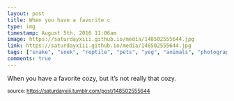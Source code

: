 ```yaml
---
layout: post
title: When you have a favorite c
type: img
timestamp: August 5th, 2016 11:06am
image: https://saturdayxiii.github.io/media/148502555644.jpg
link: https://saturdayxiii.github.io/media/148502555644.jpg
tags: ["snake", "snek", "reptile", "pets", "yeg", "animals", "photography"]
comments: true
---
```


When you have a favorite cozy, but it’s not really that cozy.
 
  
<small>source: https://saturdayxiii.tumblr.com/post/148502555644</small>